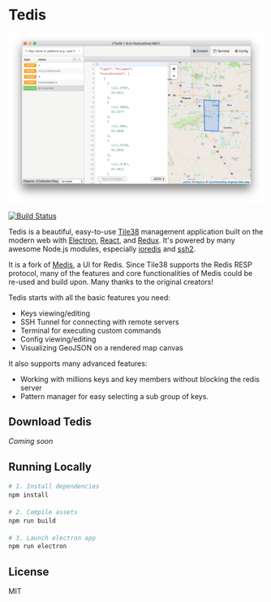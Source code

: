 # Tedis

![Tedis](./screen.png)

[![Build Status](https://travis-ci.org/vvondra/tedis.svg?branch=master)](https://travis-ci.org/vvondra/tedis)

Tedis is a beautiful, easy-to-use [Tile38](http://tile38.com/) management application built on the modern web with [Electron](https://github.com/atom/electron), [React](https://facebook.github.io/react/), and [Redux](https://github.com/rackt/redux). It's powered by many awesome Node.js modules, especially [ioredis](https://github.com/luin/ioredis) and [ssh2](https://github.com/mscdex/ssh2).

It is a fork of [Medis](http://getmedis.com/), a UI for Redis. Since Tile38 supports the Redis RESP protocol, many of the features and core functionalities of Medis could be re-used and build upon. Many thanks to the original creators!

Tedis starts with all the basic features you need:

* Keys viewing/editing
* SSH Tunnel for connecting with remote servers
* Terminal for executing custom commands
* Config viewing/editing
* Visualizing GeoJSON on a rendered map canvas

It also supports many advanced features:

* Working with millions keys and key members without blocking the redis server
* Pattern manager for easy selecting a sub group of keys.

## Download Tedis

*Coming soon*

## Running Locally



```bash
# 1. Install dependencies
npm install

# 2. Compile assets
npm run build

# 3. Launch electron app
npm run electron
```

## License

MIT
